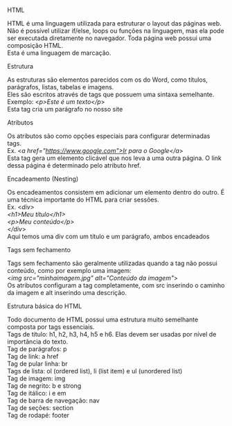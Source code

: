 HTML

HTML é uma linguagem utilizada para estruturar o layout das páginas web. 
<br />Não é possível utilizar if/else, loops ou funções na linguagem, mas ela pode ser executada diretamente no navegador. Toda página web possui uma composição HTML.
<br />Esta é uma linguagem de marcação. 

Estrutura

As estruturas são elementos parecidos com os do Word, como títulos, parágrafos, listas, tabelas e imagens.
<br />Eles são escritos através de tags que possuem uma sintaxa semelhante.
<br />Exemplo: <*p>Este é um texto</p*>
<br />Esta tag cria um parágrafo no nosso site 

Atributos

Os atributos são como opções especiais para configurar determinadas tags.
<br />Ex. <*a href="https://www.google.com">Ir para o Google</a*>
<br />Esta tag gera um elemento clicável que nos leva a uma outra página. O link dessa página é determinado pelo atributo href.

Encadeamento (Nesting)

Os encadeamentos consistem em adicionar um elemento dentro do outro. É uma técnica importante do HTML para criar sessões.
<br />Ex. <*div>
<br />      <*h1>Meu título</h1*>
<br />      <*p>Meu conteúdo</p*>
<br />    </div*>
<br />Aqui temos uma div com um título e um parágrafo, ambos encadeados

 Tags sem fechamento
 
 Tags sem fechamento são geralmente utilizadas quando a tag não possui conteúdo, como por exemplo uma imagem:
 <br /><*img src="minhaimagem.jpg" alt="Conteúdo da imagem"*>
 <br />Os atributos configuram a tag completamente, com src inserindo o caminho da imagem e alt inserindo uma descrição.
 
 Estrutura básica do HTML
 
 Todo documento de HTML possui uma estrutura muito semelhante composta por tags essenciais.
 <br />Tags de título: h1, h2, h3, h4, h5 e h6. Elas devem ser usadas por nível de importância do texto.
 <br />Tag de parágrafos: p
 <br />Tag de link: a href
 <br />Tag de pular linha: br
 <br />Tags de lista: ol (ordered list), li (list item) e ul (unordered list)
 <br />Tag de imagem: img
 <br />Tag de negrito: b e strong
 <br />Tag de itálico: i e em
 <br />Tag de barra de navegação: nav
 <br />Tag de seções: section
 <br />Tag de rodapé: footer
